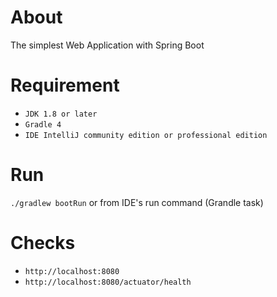 About
=====

The simplest Web Application with Spring Boot

Requirement 
============

* `JDK 1.8 or later`
* `Gradle 4`
* `IDE IntelliJ community edition or professional edition`

Run
===

`./gradlew bootRun` or from IDE's run command (Grandle task)

Checks
=====
* `http://localhost:8080`
* `http://localhost:8080/actuator/health`

